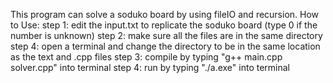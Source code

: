 This program can solve a soduko board by using fileIO and recursion.
How to Use:
  step 1: edit the input.txt to replicate the soduko board (type 0 if the number is unknown)
  step 2: make sure all the files are in the same directory
  step 4: open a terminal and change the directory to be in the same location as the text and .cpp files
  step 3: compile by typing "g++ main.cpp solver.cpp" into terminal
  step 4: run by typing "./a.exe" into terminal
